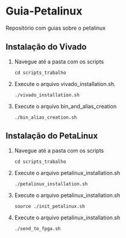 # Guia-Petalinux
Repositório com guias sobre o petalinux

## Instalação do Vivado
1. Navegue até a pasta com os scripts

    ```cd scripts_trabalho```

2. Execute o arquivo vivado_installation.sh. 

    ```./vivado_installation.sh ```

3. Execute o arquivo bin_and_alias_creation

    ```./bin_alias_creation.sh ```

## Instalação do PetaLinux
1. Navegue até a pasta com os scripts

    ```cd scripts_trabalho```

2. Execute o arquivo petalinux_installation.sh

    ```./petalinux_installation.sh ```

3. Execute o arquivo petalinux_installation.sh

    ```source ./init_petalinux.sh ```

4. Execute o arquivo petalinux_installation.sh

    ```./send_to_fpga.sh ```